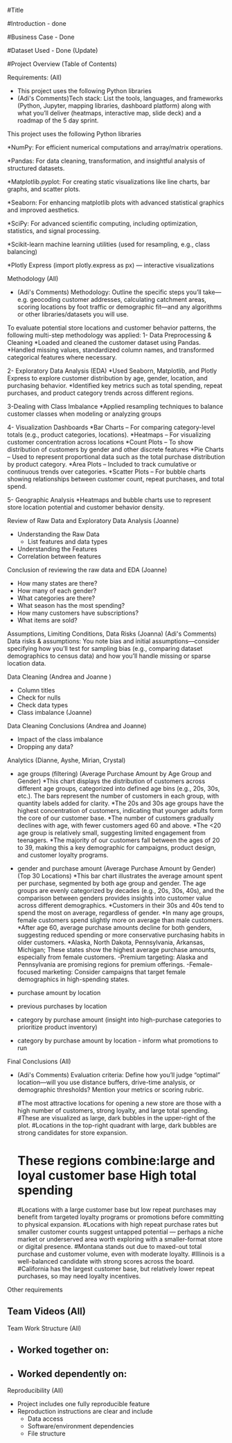 #Title 

#Introduction - done 

#Business Case - Done

#Dataset Used - Done (Update)

#Project Overview (Table of Contents)

Requirements: (All)
- This project uses the following Python libraries
- (Adi's Comments)Tech stack: List the tools, languages, and frameworks (Python, Jupyter, mapping libraries, dashboard platform) along with what you’ll deliver (heatmaps, interactive map, slide deck) and a roadmap of the 5 day sprint.

This project uses the following Python libraries

*NumPy: For efficient numerical computations and array/matrix operations.

*Pandas: For data cleaning, transformation, and insightful analysis of structured datasets.

*Matplotlib.pyplot: For creating static visualizations like line charts, bar graphs, and scatter plots.

*Seaborn: For enhancing matplotlib plots with advanced statistical graphics and improved aesthetics.

*SciPy: For advanced scientific computing, including optimization, statistics, and signal processing.

*Scikit-learn machine learning utilities (used for resampling, e.g., class balancing)

*Plotly Express (import plotly.express as px) — interactive visualizations
 

Methodology (All) 
- (Adi's Comments) Methodology: Outline the specific steps you’ll take—e.g. geocoding customer addresses, calculating catchment areas, scoring locations by foot traffic or demographic fit—and any algorithms or other libraries/datasets you will use.


To evaluate potential store locations and customer behavior patterns, the following multi-step methodology was applied:
 1- Data Preprocessing & Cleaning
    *Loaded and cleaned the customer dataset using Pandas.
    *Handled missing values, standardized column names, and transformed categorical features where necessary.

 2- Exploratory Data Analysis (EDA)
    *Used Seaborn, Matplotlib, and Plotly Express to explore customer distribution by age, gender, location, and purchasing behavior.
    *Identified key metrics such as total spending, repeat purchases, and product category trends across different regions.

 3-Dealing with Class Imbalance
    *Applied resampling techniques to balance customer classes when modeling or analyzing groups

 4- Visualization Dashboards
    *Bar Charts – For comparing category-level totals (e.g., product categories, locations).
    *Heatmaps – For visualizing customer concentration across locations
    *Count Plots – To show distribution of customers by gender and other discrete features 
    *Pie Charts – Used to represent proportional data such as the total purchase distribution by product category.
    *Area Plots – Included to track cumulative or continuous trends over categories.
    *Scatter Plots – For bubble charts showing relationships between customer count, repeat purchases, and total spend.
  
 5- Geographic Analysis
    *Heatmaps and bubble charts use to represent store location potential and customer behavior density.
 


Review of Raw Data and Exploratory Data Analysis (Joanne)
- Understanding the Raw Data
    - List features and data types
- Understanding the Features
- Correlation between features 

Conclusion of reviewing the raw data and EDA (Joanne)
- How many states are there?
- How many of each gender?
- What categories are there?
- What season has the most spending?
- How many customers have subscriptions?
- What items are sold?

Assumptions, Limiting Conditions, Data Risks (Joanna)
(Adi's Comments) Data risks & assumptions: You note bias and initial assumptions—consider specifying how you’ll test for sampling bias (e.g., comparing dataset demographics to census data) and how you’ll handle missing or sparse location data.

Data Cleaning (Andrea and Joanne )
- Column titles 
- Check for nulls 
- Check data types 
- Class imbalance (Joanne)

Data Cleaning Conclusions (Andrea and Joanne)
- Impact of the class imbalance 
- Dropping any data?


Analytics (Dianne, Ayshe, Mirian, Crystal)
- age groups (filtering) (Average Purchase Amount by Age Group and Gender)
            *This chart displays the distribution of customers across different age groups, categorized into defined age bins (e.g., 20s, 30s, etc.). The bars represent the number of customers in each group, with quantity labels added for clarity.
            *The 20s and 30s age groups have the highest concentration of customers, indicating that younger adults form the core of our customer base.
            *The number of customers gradually declines with age, with fewer customers aged 60 and above.
            *The <20 age group is relatively small, suggesting limited engagement from teenagers.
            *The majority of our customers fall between the ages of 20 to 39, making this a key demographic for campaigns, product design, and customer loyalty programs.
- gender and purchase amount (Average Purchase Amount by Gender) (Top 30 Locations)
            *This bar chart illustrates the average amount spent per purchase, segmented by both age group and gender. The age groups are evenly categorized by decades (e.g., 20s, 30s, 40s), and the comparison between genders provides insights into customer value across different demographics.
            *Customers in their 30s and 40s tend to spend the most on average, regardless of gender.
            *In many age groups, female customers spend slightly more on average than male customers.
            *After age 60, average purchase amounts decline for both genders, suggesting reduced spending or more conservative purchasing habits in older customers.
            *Alaska, North Dakota, Pennsylvania, Arkansas, Michigan; These states show the highest average purchase amounts, especially from female customers.
                -Premium targeting: Alaska and Pennsylvania are promising regions for premium offerings.
                -Female-focused marketing: Consider campaigns that target female demographics in high-spending states.

- purchase amount by location
- previous purchases by location
- category by purchase amount (insight into high-purchase categories to prioritize product inventory)
- category by purchase amount by location - inform what promotions to run

Final Conclusions (All)
- (Adi's Comments) Evaluation criteria: Define how you’ll judge “optimal” location—will you use distance buffers, drive-time analysis, or demographic thresholds? Mention your metrics or scoring rubric.

    #The most attractive locations for opening a new store are those with a high number of customers, strong loyalty, and large total spending. 
    #These are visualized as large, dark bubbles in the upper-right of the plot.
    #Locations in the top-right quadrant with large, dark bubbles are strong candidates for store expansion. 
    # These regions combine:large and loyal customer base High total spending
    #Locations with a large customer base but low repeat purchases may benefit from targeted loyalty programs or promotions before committing to physical expansion.
    #Locations with high repeat purchase rates but smaller customer counts suggest untapped potential — perhaps a niche market or underserved area worth exploring with a   smaller-format store or digital presence.
    #Montana stands out due to maxed-out total purchase and customer volume, even with moderate loyalty.
    #Illinois is a well-balanced candidate with strong scores across the board.
    #California has the largest customer base, but relatively lower repeat purchases, so may need loyalty incentives.

Other requirements

Team Videos (All)
- 

Team Work Structure (All)
- Worked together on:
    - 
- Worked dependently on:
    - 


Reproducibility (All)
- Project includes one fully reproducible feature 
- Reproduction instructions are clear and include 
    - Data access
    - Software/environment dependencies 
    - File structure 


